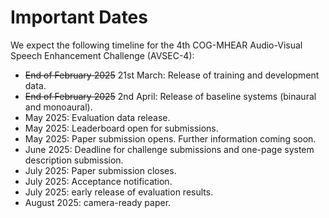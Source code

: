 # Important Dates

We expect the following timeline for the 4th COG-MHEAR Audio-Visual Speech Enhancement Challenge (AVSEC-4):

- ~~End of February 2025~~ 21st March: Release of training and development data. 
- ~~End of February 2025~~ 2nd April: Release of baseline systems (binaural and monoaural).
- May 2025: Evaluation data release. 
- May 2025: Leaderboard open for submissions. 
- May 2025: Paper submission opens. Further information coming soon. 
- June 2025: Deadline for challenge submissions and one-page system description submission.
- July 2025: Paper submission closes. 
- July 2025: Acceptance notification. 
- July 2025: early release of evaluation results.
- August 2025: camera-ready paper. 